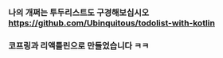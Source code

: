 ### 나의 개쩌는 투두리스트도 구경해보십시오 https://github.com/Ubinquitous/todolist-with-kotlin
### 코프링과 리액틀린으로 만들었습니다 ㅋㅋ
